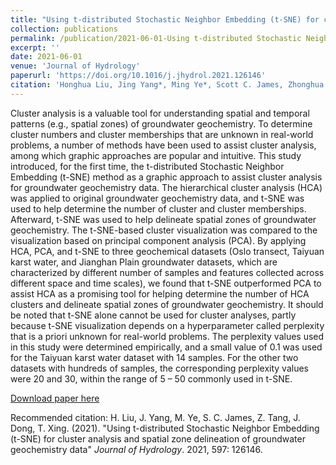 ```yaml
---
title: "Using t-distributed Stochastic Neighbor Embedding (t-SNE) for cluster analysis and spatial zone delineation of groundwater geochemistry data"
collection: publications
permalink: /publication/2021-06-01-Using t-distributed Stochastic Neighbor Embedding (t-SNE) for cluster analysis and spatial zone delineation of groundwater geochemistry data
excerpt: ''
date: 2021-06-01
venue: 'Journal of Hydrology'
paperurl: 'https://doi.org/10.1016/j.jhydrol.2021.126146'
citation: 'Honghua Liu, Jing Yang*, Ming Ye*, Scott C. James, Zhonghua Tang, Jie Dong, Tongju Xing. &quot;Using one-way and co-clustering methods to reveal spatio-temporal patterns and controlling factors of groundwater geochemistry.&quot; <i>Journal of Hydrology</i>. 2021, 603: 127085.'
---
```

Cluster analysis is a valuable tool for understanding spatial and temporal patterns (e.g., spatial zones) of groundwater geochemistry. To determine cluster numbers and cluster memberships that are unknown in real-world problems, a number of methods have been used to assist cluster analysis, among which graphic approaches are popular and intuitive. This study introduced, for the first time, the t-distributed Stochastic Neighbor Embedding (t-SNE) method as a graphic approach to assist cluster analysis for groundwater geochemistry data. The hierarchical cluster analysis (HCA) was applied to original groundwater geochemistry data, and t-SNE was used to help determine the number of cluster and cluster memberships. Afterward, t-SNE was used to help delineate spatial zones of groundwater geochemistry. The t-SNE-based cluster visualization was compared to the visualization based on principal component analysis (PCA). By applying HCA, PCA, and t-SNE to three geochemical datasets (Oslo transect, Taiyuan karst water, and Jianghan Plain groundwater datasets, which are characterized by different number of samples and features collected across different space and time scales), we found that t-SNE outperformed PCA to assist HCA as a promising tool for helping determine the number of HCA clusters and delineate spatial zones of groundwater geochemistry. It should be noted that t-SNE alone cannot be used for cluster analyses, partly because t-SNE visualization depends on a hyperparameter called perplexity that is a priori unknown for real-world problems. The perplexity values used in this study were determined empirically, and a small value of 0.1 was used for the Taiyuan karst water dataset with 14 samples. For the other two datasets with hundreds of samples, the corresponding perplexity values were 20 and 30, within the range of 5 – 50 commonly used in t-SNE.

[Download paper here](https://doi.org/10.1016/j.jhydrol.2021.127085)

Recommended citation: H. Liu, J. Yang, M. Ye, S. C. James, Z. Tang, J. Dong, T. Xing. (2021). "Using t-distributed Stochastic Neighbor Embedding (t-SNE) for cluster analysis and spatial zone delineation of groundwater geochemistry data" <i>Journal of Hydrology</i>. 2021, 597: 126146.
